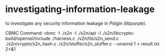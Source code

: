 # investigating-information-leakage

to investigate any security information leakage in Pidgin (libpurple).

CBMC Command:
cbmc -I ./s2n -I ./s2n/api -I ./s2n/libcrypto-build/openssl/include ./harness.c ./s2n/tls/s2n_send.c ./s2n/crypto/s2n_hash.c ./s2n/stuffer/s2n_stuffer.c --unwind 1 > result.txt 2>&1

